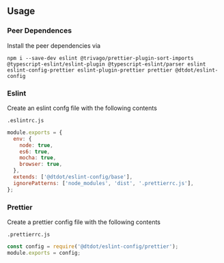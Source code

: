 ## Usage

### Peer Dependences

Install the peer dependencies via
```
npm i --save-dev eslint @trivago/prettier-plugin-sort-imports @typescript-eslint/eslint-plugin @typescript-eslint/parser eslint eslint-config-prettier eslint-plugin-prettier prettier @dtdot/eslint-config
```

### Eslint

Create an eslint confg file with the following contents

`.eslintrc.js`
```js
module.exports = {
  env: {
    node: true,
    es6: true,
    mocha: true,
    browser: true,
  },
  extends: ['@dtdot/eslint-config/base'],
  ignorePatterns: ['node_modules', 'dist', '.prettierrc.js'],
};
```

### Prettier

Create a prettier config file with the following contents

`.prettierrc.js`
```js
const config = require('@dtdot/eslint-config/prettier');
module.exports = config;
```
